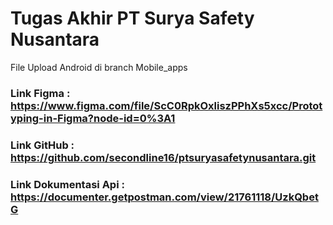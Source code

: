 # Tugas Akhir PT Surya Safety Nusantara

File Upload Android di branch Mobile_apps

### Link Figma : https://www.figma.com/file/ScC0RpkOxliszPPhXs5xcc/Prototyping-in-Figma?node-id=0%3A1
### Link GitHub : https://github.com/secondline16/ptsuryasafetynusantara.git
### Link Dokumentasi Api : https://documenter.getpostman.com/view/21761118/UzkQbetG
